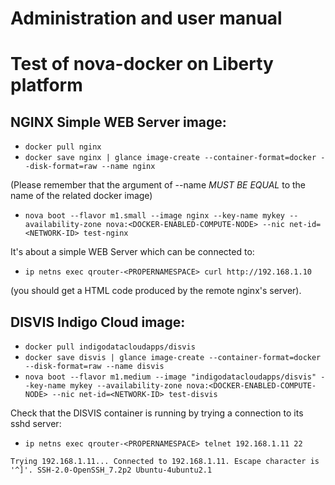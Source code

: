 # Administration and user manual
Test of nova-docker on Liberty platform
=======================================

NGINX Simple WEB Server image:
------------------------------ 

* `docker pull nginx`
* `docker save nginx | glance image-create --container-format=docker --disk-format=raw --name nginx`

(Please remember that the argument of --name *MUST BE EQUAL* to the name of the related docker image)

* `nova boot --flavor m1.small --image nginx --key-name mykey --availability-zone nova:<DOCKER-ENABLED-COMPUTE-NODE> --nic net-id=<NETWORK-ID> test-nginx`

It's about a simple WEB Server which can be connected to:

* `ip netns exec qrouter-<PROPERNAMESPACE> curl http://192.168.1.10`

(you should get a HTML code produced by the remote nginx's server).

DISVIS Indigo Cloud image:
--------------------------
* `docker pull indigodatacloudapps/disvis`
* `docker save disvis | glance image-create --container-format=docker --disk-format=raw --name disvis`
* `nova boot --flavor m1.medium --image "indigodatacloudapps/disvis" --key-name mykey --availability-zone nova:<DOCKER-ENABLED-COMPUTE-NODE> --nic net-id=<NETWORK-ID> test-disvis`

Check that the DISVIS container is running by trying a connection to its sshd server:

* `ip netns exec qrouter-<PROPERNAMESPACE> telnet 192.168.1.11 22`

``Trying 192.168.1.11...
Connected to 192.168.1.11.
Escape character is '^]'.
SSH-2.0-OpenSSH_7.2p2 Ubuntu-4ubuntu2.1``
